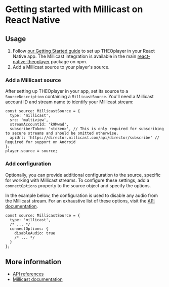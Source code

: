 # Getting started with Millicast on React Native

## Usage

1. Follow [our Getting Started guide](./getting-started.md) to set up THEOplayer in your React Native app.
   The Millicast integration is available in the main [react-native-theoplayer](https://www.npmjs.com/package/react-native-theoplayer) package on npm.
2. Add a Millicast source to your player's source.

### Add a Millicast source

After setting up THEOplayer in your app, set its source to a `SourceDescription` containing a `MillicastSource`.
You'll need a Millicast account ID and stream name to identify your Millicast stream:

```tsx
const source: MillicastSource = {
  type: 'millicast',
  src: 'multiview',
  streamAccountId: 'k9Mwad',
  subscriberToken: '<token>', // This is only required for subscribing to secure streams and should be omitted otherwise.
  apiUrl: 'https://director.millicast.com/api/director/subscribe' // Required for support on Android
};
player.source = source;
```

### Add configuration

Optionally, you can provide additional configuration to the source, specific for working with Millicast streams. To
configure these settings, add a `connectOptions` property to the source object and specify the options.

In the example below, the configuration is used to disable any audio from the Millicast stream.
For an exhaustive list of these options, visit the
[API documentation](https://theoplayer.github.io/react-native-theoplayer/api/interfaces/MillicastConnectOptions.html).

```tsx
const source: MillicastSource = {
  type: 'millicast',
  /* ... */
  connectOptions: {
    disableAudio: true
    /* ... */
  }
};
```

## More information

- [API references](https://theoplayer.github.io/react-native-theoplayer/api/interfaces/MillicastSource.html)
- [Millicast documentation](https://docs.dolby.io/streaming-apis/docs/)
